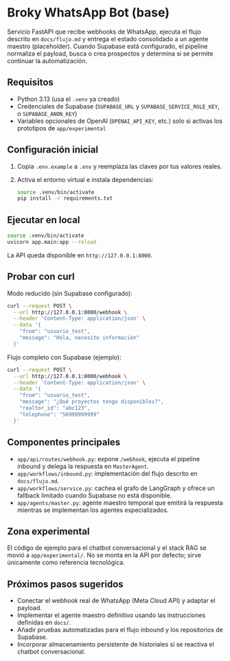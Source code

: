 # Broky WhatsApp Bot (base)

Servicio FastAPI que recibe webhooks de WhatsApp, ejecuta el flujo descrito en `docs/flujo.md` y entrega el estado consolidado a un agente maestro (placeholder). Cuando Supabase está configurado, el pipeline normaliza el payload, busca o crea prospectos y determina si se permite continuar la automatización.

## Requisitos

- Python 3.13 (usa el `.venv` ya creado)
- Credenciales de Supabase (`SUPABASE_URL` y `SUPABASE_SERVICE_ROLE_KEY`, o `SUPABASE_ANON_KEY`)
- Variables opcionales de OpenAI (`OPENAI_API_KEY`, etc.) solo si activas los prototipos de `app/experimental`

## Configuración inicial

1. Copia `.env.example` a `.env` y reemplaza las claves por tus valores reales.
2. Activa el entorno virtual e instala dependencias:

   ```bash
   source .venv/bin/activate
   pip install -r requirements.txt
   ```

## Ejecutar en local

```bash
source .venv/bin/activate
uvicorn app.main:app --reload
```

La API queda disponible en `http://127.0.0.1:8000`.

## Probar con curl

Modo reducido (sin Supabase configurado):

```bash
curl --request POST \
  --url http://127.0.0.1:8000/webhook \
  --header 'Content-Type: application/json' \
  --data '{
    "from": "usuario_test",
    "message": "Hola, necesito información"
  }'
```

Flujo completo con Supabase (ejemplo):

```bash
curl --request POST \
  --url http://127.0.0.1:8000/webhook \
  --header 'Content-Type: application/json' \
  --data '{
    "from": "usuario_test",
    "message": "¿Qué proyectos tengo disponibles?",
    "realtor_id": "abc123",
    "telephone": "56999999999"
  }'
```

## Componentes principales

- `app/api/routes/webhook.py`: expone `/webhook`, ejecuta el pipeline inbound y delega la respuesta en `MasterAgent`.
- `app/workflows/inbound.py`: implementación del flujo descrito en `docs/flujo.md`.
- `app/workflows/service.py`: cachea el grafo de LangGraph y ofrece un fallback limitado cuando Supabase no está disponible.
- `app/agents/master.py`: agente maestro temporal que emitirá la respuesta mientras se implementan los agentes especializados.

## Zona experimental

El código de ejemplo para el chatbot conversacional y el stack RAG se movió a `app/experimental/`. No se monta en la API por defecto; sirve únicamente como referencia tecnológica.

## Próximos pasos sugeridos

- Conectar el webhook real de WhatsApp (Meta Cloud API) y adaptar el payload.
- Implementar el agente maestro definitivo usando las instrucciones definidas en `docs/`.
- Añadir pruebas automatizadas para el flujo inbound y los repositorios de Supabase.
- Incorporar almacenamiento persistente de historiales si se reactiva el chatbot conversacional.
